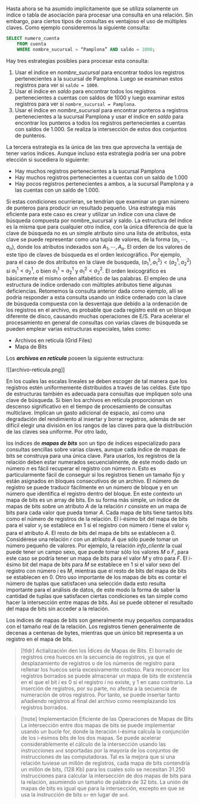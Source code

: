 Hasta ahora se ha asumido implícitamente que se utiliza solamente un índice o tabla de asociación para procesar una consulta en una relación. Sin embargo, para ciertos tipos de consultas es ventajoso el uso de múltiples claves. Como ejemplo consideremos la siguiente consulta:

```sql
SELECT numero_cuenta 
	FROM cuenta
	WHERE nombre_sucursal = “Pamplona” AND saldo = 1000;
```

Hay tres estrategias posibles para procesar esta consulta:

1. Usar el índice en *nombre_sucursal* para encontrar todos los registros pertenecientes a la sucursal de Pamplona. Luego se examinan estos registros para ver si `saldo = 1000`.
2. Usar el índice en *saldo* para encontrar todos los registros pertenecientes a cuentas con saldos de 1000 y luego examinar estos registros para ver si `nombre_sucursal = Pamplona`.
3. Usar el índice en *nombre_sucursal* para encontrar punteros a registros pertenecientes a la sucursal Pamplona y usar el índice en *saldo* para encontrar los punteros a todos los registros pertenecientes a cuentas con saldos de 1.000. Se realiza la intersección de estos dos conjuntos de punteros.

La tercera estrategia es la única de las tres que aprovecha la ventaja de tener varios índices. Aunque incluso esta estrategia podría ser una pobre elección si sucediera lo siguiente:

- Hay muchos registros pertenecientes a la sucursal Pamplona
- Hay muchos registros pertenecientes a cuentas con un saldo de 1.000
- Hay pocos registros pertenecientes a ambos, a la sucursal Pamplona y a las cuentas con un saldo de 1.000.

Si estas condiciones ocurrieran, se tendrían que examinar un gran número de punteros para producir un resultado pequeño. Una estrategia más eficiente para este caso es crear y utilizar un índice con una clave de búsqueda compuesta por nombre_sucursal y saldo. La estructura del índice es la misma que para cualquier otro índice, con la única diferencia de que la clave de búsqueda no es un simple atributo sino una lista de atributos, esta clave se puede representar como una tupla de valores, de la forma $(a_1, \cdots, a_n)$, donde los atributos indexados son $A_1, \cdots, A_n$. El orden de los valores de este tipo de claves de búsqueda es el orden lexicográfico. Por ejemplo, para el caso de dos atributos en la clave de busqueda, $(a^1_1, a^2_1) < (a^1_2, a^2_2)$ si $a^1_1 < a^1_2$, o bien $a^1_1 = a^1_2$ y $a^2_1 < a^2_2$. El orden lexicográfico es básicamente el mismo orden alfabético de las palabras.
El empleo de una estructura de índice ordenado con múltiples atributos tiene algunas deficiencias. Retomemos la consulta anterior dada como ejemplo, allí se podría responder a esta consulta usando un índice ordenado con la clave de búsqueda compuesta con la desventaja que debido a la ordenación de los registros en el archivo, es probable que cada registro esté en un bloque diferente de disco, causando muchas operaciones de E/S. Para acelerar el procesamiento en general de consultas con varias claves de búsqueda se pueden emplear varias
estructuras especiales, tales como:

- Archivos en retícula (Grid Files)
- Mapa de Bits

Los ***archivos en retícula*** poseen la siguiente estructura:

![[archivo-reticula.png]]

En los cuales las escalas lineales se deben escoger de tal manera que los registros estén uniformemente distribuidos a través de las celdas. Este tipo de estructuras también es adecuada para consultas que impliquen solo una clave de búsqueda. Si bien los archivos en retícula proporcionan un descenso significativo en el tiempo de procesamiento de consultas multiclave. Implican un gasto adicional de espacio, así como una degradación del rendimiento al insertar y borrar registros, además de ser difícil elegir una división en los rangos de las claves para que la distribución de las claves sea uniforme.
Por otro lado, 

los índices de ***mapas de bits*** son un tipo de índices especializado para consultas sencillas sobre varias claves, aunque cada índice de mapas de bits se construya para una única clave. Para usarlos, los registros de la relación deben estar numerados secuencialmente, de este modo dado un número $n$ es fácil recuperar el registro con número $n$. Esto es particularmente fácil de conseguir si los registros tienen un tamaño fijo y están asignados en bloques consecutivos de un archivo. El número de registro se puede traducir fácilmente en un número de bloque y en un número que identifica el registro dentro del bloque. En este contexto un mapa de bits es un array de bits. En su forma más simple, un índice de mapas de bits sobre un atributo $A$ de la relación $r$ consiste en un mapa de bits para cada valor que pueda tomar $A$. Cada mapa de bits tiene tantos bits como el número de registros de la relación. El í-ésimo bit del mapa de bits para el valor $v_j$ se establece en 1 si el registro con número $i$ tiene el valor $v_j$ para el atributo $A$. El resto de bits del mapa de bits se establecen a 0.
Considérese una relación $r$ con un atributo $A$ que sólo puede tomar un número pequeño de valores. Por ejemplo, la relación *info_cliente* la cual puede tener un campo sexo, que puede tomar sólo los valores $M$ o $F$, para este caso se podría tener un mapa de bits para el valor $M$ y otro para $F$. El i-ésimo bit del mapa de bits para $M$ se establece en 1 si el valor sexo del registro con número $i$ es $M$, mientras que el resto de bits del mapa de bits se establecen en 0.
Otro uso importante de los mapas de bits es contar el número de tuplas que satisfacen una selección dada esto resulta importante para el análisis de datos, de este modo la forma de saber la cantidad de tuplas que satisfacen ciertas condiciones es tan simple como hacer la intersección entre mapas de bits. Así se puede obtener el resultado del mapa de bits sin acceder a la relación.

Los índices de mapas de bits son generalmente muy pequeños comparados con el tamaño real de la relación. Los registros tienen generalmente de decenas a centenas de bytes, mientras que un único bit representa a un registro en el mapa de bits.

>[!tldr] Actialización den los Ídices de Mapas de Bits.
>El borrado de registros crea huecos en la secuencia de registros, ya que el desplazamiento de registros o de los números de registro para rellenar los huecos sería excesivamente costoso. Para reconocer los registros borrados se puede almacenar un mapa de bits de existencia en el que el bit $i$ es 0 si el registro $i$ no existe, y 1 en caso contrario.
>La inserción de registros, por su parte, no afecta a la secuencia de numeración de otros registros. Por tanto, se puede insertar tanto añadiendo registros al final del archivo como reemplazando los registros borrados.

>[!note] Implementación Eficiente de las Operaciones de Mapas de Bits
>La intersección entre dos mapas de bits se puede implementar usando un bucle for, donde la iteración i-ésima calcula la conjunción de los i-ésimos bits de los dos mapas. Se puede acelerar considerablemente el cálculo de la intersección usando las instrucciones `and` soportadas por la mayoría de los conjuntos de instrucciones de las computadoras. Tal es la mejora que si una relación tuviese un millón de registros, cada mapa de bits contendría un millón de bits, (128 Kb) para los cuales solo se necesitan 31.250 instrucciones para calcular la intersección de dos mapas de bits para la relación, asumiendo un tamaño de palabra de 32 bits. La unión de mapas de bits es igual que para la intersección, excepto en que se usa la instrucción de bits `or` en lugar de `and`.


